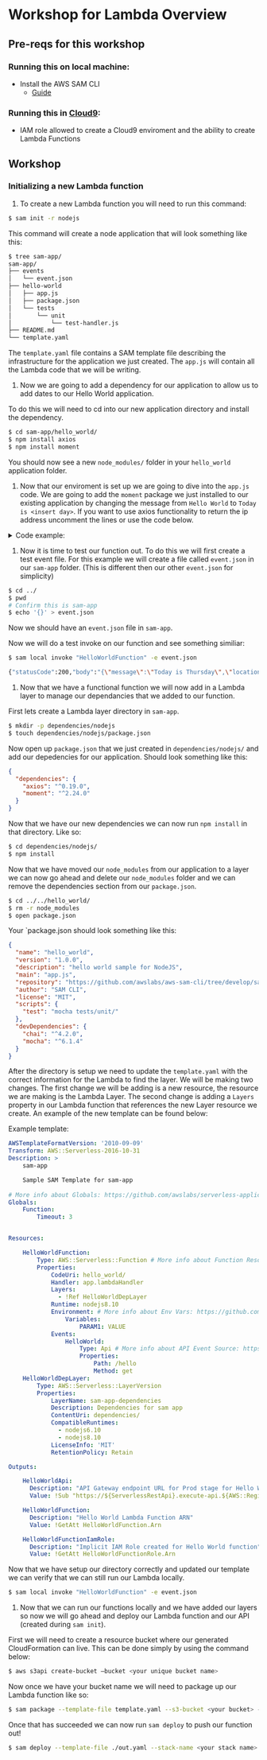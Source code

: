 # Workshop for Lambda Overview

## Pre-reqs for this workshop

### Running this on local machine:

- Install the AWS SAM CLI
  - [Guide](https://docs.aws.amazon.com/serverless-application-model/latest/developerguide/serverless-sam-cli-install.html)

### Running this in [Cloud9](https://us-east-1.console.aws.amazon.com/cloud9/home):

- IAM role allowed to create a Cloud9 enviroment and the ability to create Lambda Functions

## Workshop

### Initializing a new Lambda function

1. To create a new Lambda function you will need to run this command:

```bash
$ sam init -r nodejs
```

This command will create a node application that will look something like this:

```bash
$ tree sam-app/
sam-app/
├── events
│   └── event.json
├── hello-world
│   ├── app.js
│   ├── package.json
│   └── tests
│       └── unit
│           └── test-handler.js
├── README.md
└── template.yaml
```

The `template.yaml` file contains a SAM template file describing the infrastructure for the application we just created. The `app.js` will contain all the Lambda code that we will be writing.

1. Now we are going to add a dependency for our application to allow us to add dates to our Hello World application.

To do this we will need to cd into our new application directory and install the dependency.

```bash
$ cd sam-app/hello_world/
$ npm install axios
$ npm install moment
```

You should now see a new `node_modules/` folder in your `hello_world` application folder.

1. Now that our enviroment is set up we are going to dive into the `app.js` code. We are going to add the `moment` package we just installed to our existing application by changing the message from `Hello World` to `Today is <insert day>`. If you want to use axios functionality to return the ip address uncomment the lines or use the code below.

<details>
  <summary>Code example:</summary>
  
  This is an example of what your code could look like:

  ```javascript
  const moment = require('moment');

  const axios = require('axios')
  const url = 'http://checkip.amazonaws.com/';
  let response;

  exports.lambdaHandler = async (event, context) => {
      try {
          const ret = await axios(url);
          response = {
              'statusCode': 200,
              'body': JSON.stringify({
                  message: `Today is ${ moment().format('dddd')}`,
                  location: ret.data.trim()
              })
          }
      } catch (err) {
          console.log(err);
          return err;
      }

      return response
  };
  ```
</details>

1. Now it is time to test our function out. To do this we will first create a test event file. For this example we will create a file called `event.json` in our `sam-app` folder. (This is different then our other `event.json` for simplicity)

```bash
$ cd ../
$ pwd
# Confirm this is sam-app
$ echo '{}' > event.json
```

Now we should have an `event.json` file in `sam-app`.

Now we will do a test invoke on our function and see something similiar:

```bash
$ sam local invoke "HelloWorldFunction" -e event.json

{"statusCode":200,"body":"{\"message\":\"Today is Thursday\",\"location\":\"54.208.174.178\"}"}
```

1. Now that we have a functional function we will now add in a Lambda layer to manage our dependancies that we added to our function.

First lets create a Lambda layer directory in `sam-app`.

```bash
$ mkdir -p dependencies/nodejs
$ touch dependencies/nodejs/package.json
```

Now open up `package.json` that we just created in `dependencies/nodejs/` and add our depedencies for our application. Should look something like this:

```json
{
  "dependencies": {
    "axios": "^0.19.0",
    "moment": "^2.24.0"
  }
}
```

Now that we have our new dependencies we can now run `npm install` in that directory. Like so:

```bash
$ cd dependencies/nodejs/
$ npm install
```

Now that we have moved our `node_modules` from our application to a layer we can now go ahead and delete our `node_modules` folder and we can remove the dependencies section from our `package.json`. 

```bash
$ cd ../../hello_world/
$ rm -r node_modules
$ open package.json
```

<detail>
<summary>Your `package.json should look something like this:</summary>

```json
{
  "name": "hello_world",
  "version": "1.0.0",
  "description": "hello world sample for NodeJS",
  "main": "app.js",
  "repository": "https://github.com/awslabs/aws-sam-cli/tree/develop/samcli/local/init/templates/cookiecutter-aws-sam-hello-nodejs",
  "author": "SAM CLI",
  "license": "MIT",
  "scripts": {
    "test": "mocha tests/unit/"
  },
  "devDependencies": {
    "chai": "^4.2.0",
    "mocha": "^6.1.4"
  }
}
```
</detail>


After the directory is setup we need to update the `template.yaml` with the correct information for the Lambda to find the layer. We will be making two changes. The first change we will be adding is a new resource, the resource we are making is the Lambda Layer. The second change is adding a `Layers` property in our Lambda function that references the new Layer resource we create. An example of the new template can be found below:

<detail>
<summary>Example template:</summary>

```yaml
AWSTemplateFormatVersion: '2010-09-09'
Transform: AWS::Serverless-2016-10-31
Description: >
    sam-app

    Sample SAM Template for sam-app
    
# More info about Globals: https://github.com/awslabs/serverless-application-model/blob/master/docs/globals.rst
Globals:
    Function:
        Timeout: 3


Resources:

    HelloWorldFunction:
        Type: AWS::Serverless::Function # More info about Function Resource: https://github.com/awslabs/serverless-application-model/blob/master/versions/2016-10-31.md#awsserverlessfunction
        Properties:
            CodeUri: hello_world/
            Handler: app.lambdaHandler
            Layers:
              - !Ref HelloWorldDepLayer
            Runtime: nodejs8.10
            Environment: # More info about Env Vars: https://github.com/awslabs/serverless-application-model/blob/master/versions/2016-10-31.md#environment-object
                Variables:
                    PARAM1: VALUE
            Events:
                HelloWorld:
                    Type: Api # More info about API Event Source: https://github.com/awslabs/serverless-application-model/blob/master/versions/2016-10-31.md#api
                    Properties:
                        Path: /hello
                        Method: get
    HelloWorldDepLayer:
        Type: AWS::Serverless::LayerVersion
        Properties:
            LayerName: sam-app-dependencies
            Description: Dependencies for sam app
            ContentUri: dependencies/
            CompatibleRuntimes:
              - nodejs6.10
              - nodejs8.10
            LicenseInfo: 'MIT'
            RetentionPolicy: Retain

Outputs:

    HelloWorldApi:
      Description: "API Gateway endpoint URL for Prod stage for Hello World function"
      Value: !Sub "https://${ServerlessRestApi}.execute-api.${AWS::Region}.amazonaws.com/Prod/hello/"

    HelloWorldFunction:
      Description: "Hello World Lambda Function ARN"
      Value: !GetAtt HelloWorldFunction.Arn

    HelloWorldFunctionIamRole:
      Description: "Implicit IAM Role created for Hello World function"
      Value: !GetAtt HelloWorldFunctionRole.Arn

```

</detail>

Now that we have setup our directory correctly and updated our template we can verify that we can still run our Lambda locally.

```bash
$ sam local invoke "HelloWorldFunction" -e event.json
```

1. Now that we can run our functions locally and we have added our layers so now we will go ahead and deploy our Lambda function and our API (created during `sam init`).

First we will need to create a resource bucket where our generated CloudFormation can live. This can be done simply by using the command below:

```bash
$ aws s3api create-bucket –bucket <your unique bucket name>
```

Now once we have your bucket name we will need to package up our Lambda function like so:

```bash
$ sam package --template-file template.yaml --s3-bucket <your bucket> --output-template-file out.yaml
```

Once that has succeeded we can now run `sam deploy` to push our function out!

```bash
$ sam deploy --template-file ./out.yaml --stack-name <your stack name> --capabilities CAPABILITY_IAM
```